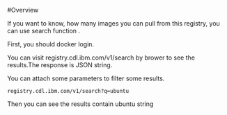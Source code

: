 #Overview

If you want to know, how many images you can pull from this registry, you can use search function .

First, you should docker login.

You can visit registry.cdl.ibm.com/v1/search by brower to see the results.The response is JSON string.

You can attach some parameters to filter some results.

    registry.cdl.ibm.com/v1/search?q=ubuntu

Then you can see the results contain ubuntu string